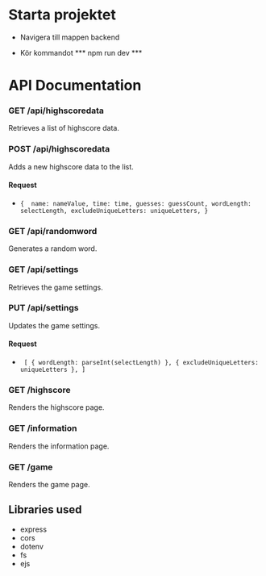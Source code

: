 # Starta projektet

- Navigera till mappen backend

- Kör kommandot *** npm run dev ***

# API Documentation

### GET /api/highscoredata

Retrieves a list of highscore data.

### POST /api/highscoredata

Adds a new highscore data to the list.

#### Request

- `{ 
name: nameValue,
time: time,
guesses: guessCount,
wordLength: selectLength,
excludeUniqueLetters: uniqueLetters,
}`

### GET /api/randomword

Generates a random word.

### GET /api/settings

Retrieves the game settings.

### PUT /api/settings

Updates the game settings.

#### Request

- ` [
  { wordLength: parseInt(selectLength) },
  { excludeUniqueLetters: uniqueLetters },
]`

### GET /highscore

Renders the highscore page.

### GET /information

Renders the information page.

### GET /game

Renders the game page.

## Libraries used

- express
- cors
- dotenv
- fs
- ejs
